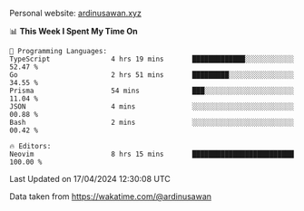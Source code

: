 Personal website: [ardinusawan.xyz](https://ardinusawan.xyz)

<!--START_SECTION:waka-->
📊 **This Week I Spent My Time On** 

```text
💬 Programming Languages: 
TypeScript               4 hrs 19 mins       █████████████░░░░░░░░░░░░   52.47 % 
Go                       2 hrs 51 mins       █████████░░░░░░░░░░░░░░░░   34.55 % 
Prisma                   54 mins             ███░░░░░░░░░░░░░░░░░░░░░░   11.04 % 
JSON                     4 mins              ░░░░░░░░░░░░░░░░░░░░░░░░░   00.88 % 
Bash                     2 mins              ░░░░░░░░░░░░░░░░░░░░░░░░░   00.42 % 

🔥 Editors: 
Neovim                   8 hrs 15 mins       █████████████████████████   100.00 % 
```


 Last Updated on 17/04/2024 12:30:08 UTC
<!--END_SECTION:waka-->
Data taken from https://wakatime.com/@ardinusawan
